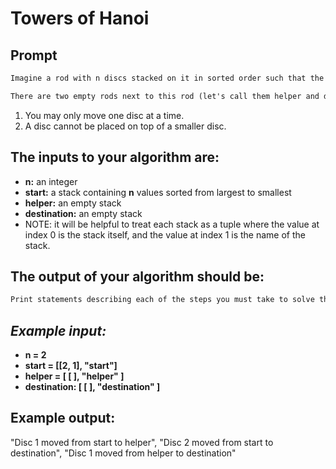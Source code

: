 # **Towers of Hanoi**
## Prompt
```markdown
Imagine a rod with n discs stacked on it in sorted order such that the largest disc sits at the bottom of the stack and the smallest disc sits on top of the stack. For example, if n = 3, the largest disc (#3) would be on the bottom, #2 would be in the middle, and #1 would be on the top.  

There are two empty rods next to this rod (let's call them helper and destination).  Devise an algorithm that will move all the discs from the start rod to the destination without breaking either of the following rules: 
```
1. You may only move one disc at a time.
1. A disc cannot be placed on top of a smaller disc.
## The inputs to your algorithm are:
- **n:** an integer
- **start:** a stack containing __n__ values sorted from largest to smallest
- **helper:** an empty stack
- **destination:** an empty stack
- NOTE: it will be helpful to treat each stack as a tuple where the value at index 0 is the stack itself, and the value at index 1 is the name of the stack.
## The output of your algorithm should be:
```markdown
Print statements describing each of the steps you must take to solve the puzzle in the minimum number of moves.
```

## *Example input:*
- **n = 2**
- **start = [[2, 1], "start"]**
- **helper = [ [ ], "helper" ]**
- **destination: [ [ ], "destination" ]**
## Example output:
"Disc 1 moved from start to helper", 
"Disc 2 moved from start to destination", 
"Disc 1 moved from helper to destination"
